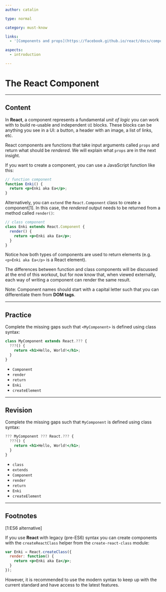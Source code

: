 ```yaml
---
author: catalin

type: normal

category: must-know

links:
  - '[Components and props](https://facebook.github.io/react/docs/components-and-props.html){website}'

aspects:
  - introduction

---
```


# The React Component

---
## Content

In **React**, a component represents a fundamental *unit of logic* you can work with to build re-usable and independent `UI` blocks. These blocks can be anything you see in a UI: a button, a header with an image, a list of links, etc.

React components are functions that take input arguments called `props` and return what should be *rendered*. We will explain what `props` are in the next insight.

If you want to create a component, you can use a JavaScript function like this:

```jsx
// function component
function Enki() {
  return <p>Enki aka Ea</p>;
}
```

Alternatively, you can `extend` the `React.Component` class to create a component[1]. In this case, the *rendered* output needs to be returned from a method called `render()`:

```jsx
// class component
class Enki extends React.Component {
  render() {
    return <p>Enki aka Ea</p>;
  }
}
```

Notice how both types of components are used to return elements (e.g. `<p>Enki aka Ea</p>` is a React element).

The differences between function and class components will be discussed at the end of this workout, but for now know that, when viewed externally, each way of writing a component can render the same result.

Note: Component names should start with a capital letter such that you can differentiate them from **DOM tags**.

---
## Practice

Complete the missing gaps such that `<MyComponent>` is defined using class syntax:

```jsx
class MyComponent extends React.??? {
  ???() {
    return <h1>Hello, World!</h1>;
  }
}
```

* `Component`
* `render`
* `return`
* `Enki`
* `createElement`

---
## Revision

Complete the missing gaps such that `MyComponent` is defined using class syntax:

```jsx
??? MyComponent ??? React.??? {
  ???() {
    return <h1>Hello, World!</h1>;
  }
}
```

* `class`
* `extends`
* `Component`
* `render`
* `return`
* `Enki`
* `createElement`

---
## Footnotes
[1:ES6 alternative]

If you use **React** with legacy (pre-ES6) syntax you can create components with the `createReactClass` helper from the `create-react-class` module:

```jsx
var Enki = React.createClass({
  render: function() {
    return <p>Enki aka Ea</p>;
  }
});
```

However, it is recommended to use the modern syntax to keep up with the current standard and have access to the latest features.
